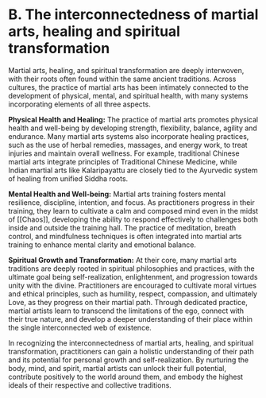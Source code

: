 # B. The interconnectedness of martial arts, healing and spiritual transformation

Martial arts, healing, and spiritual transformation are deeply interwoven, with their roots often found within the same ancient traditions. Across cultures, the practice of martial arts has been intimately connected to the development of physical, mental, and spiritual health, with many systems incorporating elements of all three aspects.

**Physical Health and Healing:** The practice of martial arts promotes physical health and well-being by developing strength, flexibility, balance, agility and endurance. Many martial arts systems also incorporate healing practices, such as the use of herbal remedies, massages, and energy work, to treat injuries and maintain overall wellness. For example, traditional Chinese martial arts integrate principles of Traditional Chinese Medicine, while Indian martial arts like Kalaripayattu are closely tied to the Ayurvedic system of healing from unified Siddha roots.

**Mental Health and Well-being:** Martial arts training fosters mental resilience, discipline, intention, and focus. As practitioners progress in their training, they learn to cultivate a calm and composed mind even in the midst of [[Chaos]], developing the ability to respond effectively to challenges both inside and outside the training hall. The practice of meditation, breath control, and mindfulness techniques is often integrated into martial arts training to enhance mental clarity and emotional balance.

**Spiritual Growth and Transformation:** At their core, many martial arts traditions are deeply rooted in spiritual philosophies and practices, with the ultimate goal being self-realization, enlightenment, and progression towards unity with the divine. Practitioners are encouraged to cultivate moral virtues and ethical principles, such as humility, respect, compassion, and ultimately Love, as they progress on their martial path. Through dedicated practice, martial artists learn to transcend the limitations of the ego, connect with their true nature, and develop a deeper understanding of their place within the single interconnected web of existence.

In recognizing the interconnectedness of martial arts, healing, and spiritual transformation, practitioners can gain a holistic understanding of their path and its potential for personal growth and self-realization. By nurturing the body, mind, and spirit, martial artists can unlock their full potential, contribute positively to the world around them, and embody the highest ideals of their respective and collective traditions.